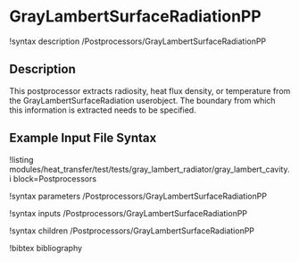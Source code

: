 # GrayLambertSurfaceRadiationPP

!syntax description /Postprocessors/GrayLambertSurfaceRadiationPP

## Description

This postprocessor extracts radiosity, heat flux density, or temperature from
the GrayLambertSurfaceRadiation userobject. The boundary from which this information
is extracted needs to be specified.

## Example Input File Syntax

!listing modules/heat_transfer/test/tests/gray_lambert_radiator/gray_lambert_cavity.i
block=Postprocessors


!syntax parameters /Postprocessors/GrayLambertSurfaceRadiationPP

!syntax inputs /Postprocessors/GrayLambertSurfaceRadiationPP

!syntax children /Postprocessors/GrayLambertSurfaceRadiationPP

!bibtex bibliography
